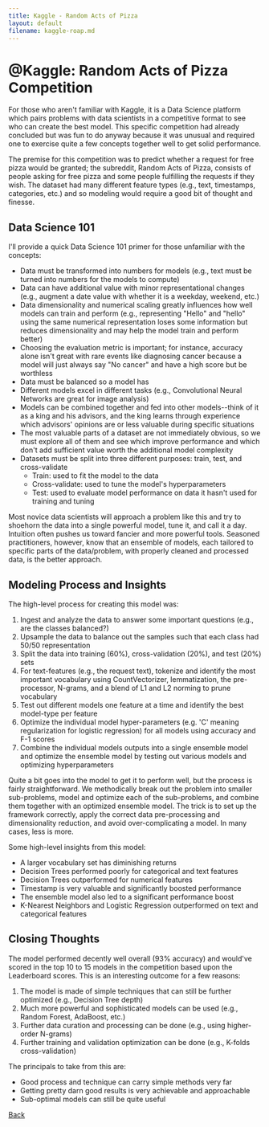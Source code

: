 ```yaml
---
title: Kaggle - Random Acts of Pizza
layout: default
filename: kaggle-roap.md
--- 
```


# @Kaggle: Random Acts of Pizza Competition

For those who aren't familiar with Kaggle, it is a Data Science platform which pairs problems with data scientists in a competitive format to see who can create the best model. This specific competition had already concluded but was fun to do anyway because it was unusual and required one to exercise quite a few concepts together well to get solid performance.

The premise for this competition was to predict whether a request for free pizza would be granted; the subreddit, Random Acts of Pizza, consists of people asking for free pizza and some people fulfilling the requests if they wish. The dataset had many different feature types (e.g., text, timestamps, categories, etc.) and so modeling would require a good bit of thought and finesse.

## Data Science 101

I'll provide a quick Data Science 101 primer for those unfamiliar with the concepts:

* Data must be transformed into numbers for models (e.g., text must be turned into numbers for the models to compute)
* Data can have additional value with minor representational changes (e.g., augment a date value with whether it is a weekday, weekend, etc.)
* Data dimensionality and numerical scaling greatly influences how well models can train and perform (e.g., representing "Hello" and "hello" using the same numerical representation loses some information but reduces dimensionality and may help the model train and perform better)
* Choosing the evaluation metric is important; for instance, accuracy alone isn't great with rare events like diagnosing cancer because a model will just always say "No cancer" and have a high score but be worthless
* Data must be balanced so a model has 
* Different models excel in different tasks (e.g., Convolutional Neural Networks are great for image analysis)
* Models can be combined together and fed into other models--think of it as a king and his advisors, and the king learns through experience which advisors' opinions are or less valuable during specific situations
* The most valuable parts of a dataset are not immediately obvious, so we must explore all of them and see which improve performance and which don't add sufficient value worth the additional model complexity
* Datasets must be split into three different purposes: train, test, and cross-validate
	* Train: used to fit the model to the data
	* Cross-validate: used to tune the model's hyperparameters
	* Test: used to evaluate model performance on data it hasn't used for training and tuning

Most novice data scientists will approach a problem like this and try to shoehorn the data into a single powerful model, tune it, and call it a day. Intuition often pushes us toward fancier and more powerful tools. Seasoned practitioners, however, know that an ensemble of models, each tailored to specific parts of the data/problem, with properly cleaned and processed data, is the better approach.

## Modeling Process and Insights

The high-level process for creating this model was:

1. Ingest and analyze the data to answer some important questions (e.g., are the classes balanced?)
2. Upsample the data to balance out the samples such that each class had 50/50 representation
3. Split the data into training (60%), cross-validation (20%), and test (20%) sets
4. For text-features (e.g., the request text), tokenize and identify the most important vocabulary using CountVectorizer, lemmatization, the pre-processor, N-grams, and a blend of L1 and L2 norming to prune vocabulary
5. Test out different models one feature at a time and identify the best model-type per feature
6. Optimize the individual model hyper-parameters (e.g. 'C' meaning regularization for logistic regression) for all models using accuracy and F-1 scores
7. Combine the individual models outputs into a single ensemble model and optimize the ensemble model by testing out various models and optimizing hyperparameters

Quite a bit goes into the model to get it to perform well, but the process is fairly straightforward. We methodically break out the problem into smaller sub-problems, model and optimize each of the sub-problems, and combine them together with an optimized ensemble model. The trick is to set up the framework correctly, apply the correct data pre-processing and dimensionality reduction, and avoid over-complicating a model. In many cases, less is more.

Some high-level insights from this model:

* A larger vocabulary set has diminishing returns
* Decision Trees performed poorly for categorical and text features
* Decision Trees outperformed for numerical features
* Timestamp is very valuable and significantly boosted performance
* The ensemble model also led to a significant performance boost
* K-Nearest Neighbors and Logistic Regression outperformed on text and categorical features

## Closing Thoughts

The model performed decently well overall (93% accuracy) and would've scored in the top 10 to 15 models in the competition based upon the Leaderboard scores. This is an interesting outcome for a few reasons:

1. The model is made of simple techniques that can still be further optimized (e.g., Decision Tree depth)
2. Much more powerful and sophisticated models can be used (e.g., Random Forest, AdaBoost, etc.)
3. Further data curation and processing can be done (e.g., using higher-order N-grams)
4. Further training and validation optimization can be done (e.g., K-folds cross-validation)

The principals to take from this are:

* Good process and technique can carry simple methods very far
* Getting pretty darn good results is very achievable and approachable
* Sub-optimal models can still be quite useful


[Back](./)
